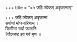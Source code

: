 +++
title = "०५ जहि ज्येष्ठम् अदृष्टानाम्"

+++
जहि ज्येष्ठम् अदृष्टानां  
सर्पाणां मोघचारिणाम् ।  
क्रिमीणां सर्वा जातानि  
?पौञ्जष्ट इव यवं मृण ॥